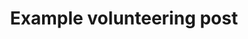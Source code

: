 ---
published: false
title: Example volunteering post
description: |
  Lorem ipsum dolor sit amet, consectetur adipisicing elit. Voluptates magni accusantium amet quisquam maxime, officiis sit beatae eveniet mollitia tenetur sequi hic alias tempore iure a cumque atque unde quae.
skills_required: Experience working with children desirable.
time: A few hours each week
contact_email: info@stgeorgeslupset.org.uk
contact_phone: 12345
---